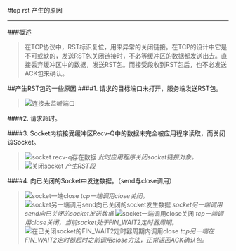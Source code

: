 #tcp rst 产生的原因
***
###概述
> 在TCP协议中，RST标识复位，用来异常的关闭链接。在TCP的设计中它是不可或缺的，发送RST包关闭链接时，不必等缓冲区的数据都发送出去。直接丢弃缓冲区中的数据，发送RST包。而接受段收到RST包后，也不必发送ACK包来确认。

##产生RST包的一些原因
####1. 请求的目标端口未打开，服务端发送RST包。
> ![连接未监听端口][image1] 

####2. 请求超时。

####3. Socket内核接受缓冲区Recv-Q中的数据未完全被应用程序读取，而关闭该Socket。
> ![socket recv-q存在数据][image2]
> *此时应用程序关闭socket链接对象。*
> ![关闭socket][image3]
> *产生RST段*

####4. 向已关闭的Socket中发送数据。（send与close调用）
> ![socket一端close][image4]
> *tcp一端调用close关闭。*
> ![][image5]
> *socket另一端调用send向已关闭的socket发送数据*
> ![][image6]
> *tcp一端调用close关闭，当前socket处于FIN_WAIT2定时器周期。*
> ![][image7]
> *tcp另一端在FIN_WAIT2定时器超时之前调用close方法，正常返回ACK确认包。*


 [image1]:http://i12.tietuku.com/6b21227ba40c2147.png "连接未监听端口"
 [image2]:http://i12.tietuku.com/4ff30084a02ac36f.png "socket recv-q存在数据"
 [image3]:http://i12.tietuku.com/827ab12bc4cdc1e1.png "关闭socket"
 [image4]:http://i5.tietuku.com/4033b06f9c7e120a.png "socket一端close"
 [image5]:http://i5.tietuku.com/8061a0f861d7b55d.png "socket另一端调用send向已关闭的socket发生数据"
 [image6]:http://i5.tietuku.com/fc76d299e94ec663.png "socket一端调用close关闭"
 [image7]:http://i13.tietuku.com/764cfc91dbeb7968.png "在已关闭socket的FIN_WAIT2定时器周期内调用close"